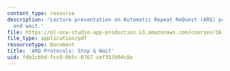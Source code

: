 ```yaml
---
content_type: resource
description: 'Lecture presentation on Automatic Repeat ReQuest (ARQ) protocols: stop
  and wait.'
file: https://ol-ocw-studio-app-production.s3.amazonaws.com/courses/16-36-communication-systems-engineering-spring-2009/fdb1cbbdfcc90b5c0767cef353994c8e_MIT16_36s09_lec17.pdf
file_type: application/pdf
resourcetype: Document
title: 'ARQ Protocols: Stop & Wait'
uid: fdb1cbbd-fcc9-0b5c-0767-cef353994c8e
---
```


